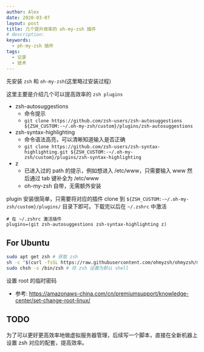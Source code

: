```yaml
---
author: Alex
date: 2020-03-07
layout: post
title: 几个提升效率的 oh-my-zsh 插件
# description: 
keywords: 
  - ph-my-zsh 插件
tags:
  - 记录
  - 技术
---
```


先安装 `zsh` 和 `oh-my-zsh`(这里略过安装过程)

这里主要是介绍几个可以提高效率的 `zsh plugins`

- zsh-autosuggestions
  - 命令提示
  - `git clone https://github.com/zsh-users/zsh-autosuggestions ${ZSH_CUSTOM:-~/.oh-my-zsh/custom}/plugins/zsh-autosuggestions`
- zsh-syntax-highlighting
  - 命令语法高亮，可以清晰知道输入是否正确
  - `git clone https://github.com/zsh-users/zsh-syntax-highlighting.git ${ZSH_CUSTOM:-~/.oh-my-zsh/custom}/plugins/zsh-syntax-highlighting`
- z
  - 已进入过的 path 的提示，例如想进入 /etc/www，只需要输入 www 然后通过 tab 键补全为 /etc/www
  - oh-my-zsh 自带，无需额外安装

plugin 安装很简单，只需要将对应的插件 clone 到 `${ZSH_CUSTOM:-~/.oh-my-zsh/custom}/plugins/` 目录下即可。下载完以后在 `~/.zshrc` 中激活

```shell
# 在 ~/.zshrc 激活插件
plugins=(git zsh-autosuggestions zsh-syntax-highlighting z)
```

## For Ubuntu

```sh
sudo apt get zsh # 获取 zsh
sh -c "$(curl -fsSL https://raw.githubusercontent.com/ohmyzsh/ohmyzsh/master/tools/install.sh)" # 获取 oh-my-zsh
sudo chsh -s /bin/zsh # 将 zsh 设置为默认 shell
```

设置 root 的临时密码

- 参考: https://amazonaws-china.com/cn/premiumsupport/knowledge-center/set-change-root-linux/

## TODO

为了可以更好更高效率地做虚拟服务器管理，后续写一个脚本，直接在全新机器上设置 zsh 对应的配套，提高效率。
